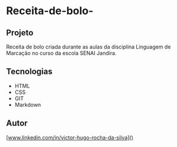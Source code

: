 # Receita-de-bolo-


## Projeto 
Receita de bolo criada durante as aulas da disciplina Linguagem de Marcação no curso da escola SENAI Jandira.



## Tecnologias 
+ HTML
+ CSS
+ GIT
+ Markdown


## Autor
[www.linkedin.com/in/victor-hugo-rocha-da-silva]()
